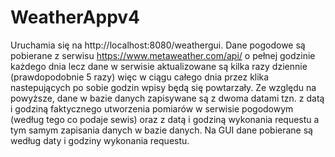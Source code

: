 # WeatherAppv4

Uruchamia się na http://localhost:8080/weathergui. Dane pogodowe są pobierane z serwisu https://www.metaweather.com/api/ o pełnej godzinie każdego dnia lecz dane w serwisie aktualizowane są kilka razy dziennie (prawdopodobnie 5 razy) więc w ciągu całego dnia przez klika nastepujących po sobie godzin wpisy będą się powtarzały. Ze względu na powyższe, dane w bazie danych zapisywane są z dwoma datami tzn. z datą i godziną faktycznego utworzenia pomiarów w serwisie pogodowym (według tego co podaje sewis) oraz z datą i godziną wykonania requestu a tym samym zapisania danych w bazie danych. Na GUI dane pobierane są według daty i godziny wykonania requestu.
